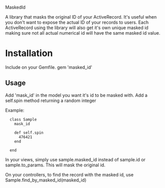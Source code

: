 MaskedId

A library that masks the original ID of your ActiveRecord. It's useful when you don't want
to expose the actual ID of your records to users. Each ActiveRecord using the library will
also get it's own unique masked id making sure not all actual numerical id will have 
the same masked id value.


# Installation

Include on your Gemfile. 
gem 'masked_id'


## Usage
  Add 'mask_id' in the model you want it's id to be masked with.
  Add a self.spin method returning a random integer
  
  Example:

```
  class Sample
    mask_id

    def self.spin
      476421
    end

  end
```

  In your views, simply use sample.masked_id instead of sample.id or sample.to_params.
  This will mask the original id.

  On your controllers, to find the record with the masked id, use Sample.find_by_masked_id(masked_id)


